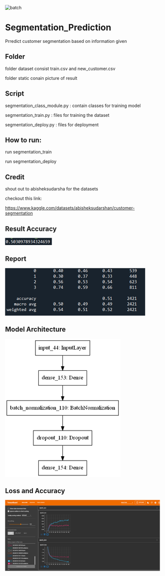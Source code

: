 ![batch](https://img.shields.io/badge/Python-3776AB?style=for-the-badge&logo=python&logoColor=white)

# Segmentation_Prediction
 Prredict customer segmentation based on information given

## Folder
 folder dataset consist train.csv and new_customer.csv 
 
 folder static conain picture of result 
 
## Script
segmentation_class_module.py : contain classes for training model

segmentation_train.py : files for training the dataset 

segmentation_deploy.py : files for deployment

## How to run:
 run segmentation_train
 
 run segmentation_deploy
 
## Credit
 shout out to abisheksudarsha for the datasets
 
 checkout this link:
 
 https://www.kaggle.com/datasets/abisheksudarshan/customer-segmentation
 
## Result Accuracy 
![image](static/acc_score.PNG)

## Report
![](static/report.PNG)

## Model Architecture
![](static/model.png)

## Loss and Accuracy
![](static/tesorboard.PNG)

